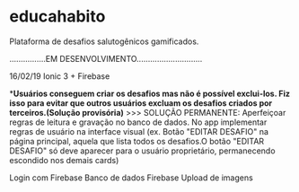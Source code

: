 # educahabito
Plataforma de desafios salutogênicos gamificados.

................EM DESENVOLVIMENTO.............................


16/02/19
Ionic 3 + Firebase 

***Usuários conseguem criar os desafios mas não é possível exclui-los. Fiz isso para evitar que outros usuários excluam os desafios criados por terceiros.(Solução provisória)** >>> SOLUÇÃO PERMANENTE: Aperfeiçoar regras de leitura e gravação no banco de dados. No app implementar regras de usuário na interface visual (ex. Botão "EDITAR DESAFIO" na página principal, aquela que lista todos os desafios.O botão "EDITAR DESAFIO" só deve aparecer para o usuário proprietário, permanecendo escondido nos demais cards) 

Login com Firebase
Banco de dados Firebase
Upload de imagens


